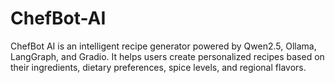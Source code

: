 # ChefBot-AI
 ChefBot AI is an intelligent recipe generator powered by Qwen2.5, Ollama, LangGraph, and Gradio. It helps users create personalized recipes based on their ingredients, dietary preferences, spice levels, and regional flavors.
